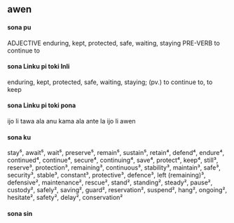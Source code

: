 ## awen

#### sona pu

ADJECTIVE enduring, kept, protected, safe, waiting, staying
PRE-VERB to continue to

#### sona Linku pi toki Inli

enduring, kept, protected, safe, waiting, staying; (pv.) to continue to, to keep

#### sona Linku pi toki pona

ijo li tawa ala anu kama ala ante la ijo li awen

#### sona ku

stay⁵, await⁵, wait⁵, preserve⁵, remain⁵, sustain⁵, retain⁴, defend⁴, endure⁴, continued⁴, continue⁴, secure⁴, continuing⁴, save⁴, protect⁴, keep⁴, still³, reserve³, protection³, remaining³, continuous³, stability³, maintain³, safe³, security³, stable³, constant³, protective³, defence³, left (remaining)³, defensive², maintenance², rescue², stand², standing², steady², pause², custody², safely², saving², guard², reservation², suspend², hang², ongoing², hesitate², safety², delay², conservation²

#### sona sin

